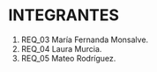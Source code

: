 # INTEGRANTES
<!-- TODO agregar integrantes del grupo -->
1. REQ_03 María Fernanda Monsalve.
2. REQ_04 Laura Murcia.
3. REQ_05 Mateo Rodríguez.
